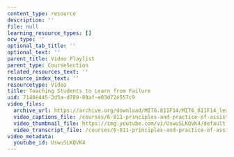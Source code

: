 ```yaml
---
content_type: resource
description: ''
file: null
learning_resource_types: []
ocw_type: ''
optional_tab_title: ''
optional_text: ''
parent_title: Video Playlist
parent_type: CourseSection
related_resources_text: ''
resource_index_text: ''
resourcetype: Video
title: Teaching Students to Learn from Failure
uid: 7148e445-2d5a-d789-89af-e03d72e557c9
video_files:
  archive_url: https://archive.org/download/MIT6.811F14/MIT6_811F14_learning_from_failure_300k.mp4
  video_captions_file: /courses/6-811-principles-and-practice-of-assistive-technology-fall-2014/f2d436c83928560a8c06d39ce333ab71_UswuSLKQVK4.vtt
  video_thumbnail_file: https://img.youtube.com/vi/UswuSLKQVK4/default.jpg
  video_transcript_file: /courses/6-811-principles-and-practice-of-assistive-technology-fall-2014/a9e1d600ba1d7d4617e1f55d11db584c_UswuSLKQVK4.pdf
video_metadata:
  youtube_id: UswuSLKQVK4
---
```

